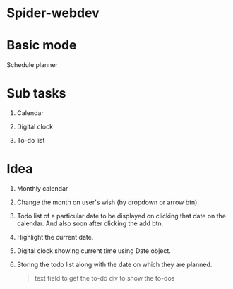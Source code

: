 # Spider-webdev

# Basic mode

Schedule planner

# Sub tasks

1. Calendar

2. Digital clock

3. To-do list

# Idea

1. Monthly calendar

2. Change the month on user's wish (by dropdown or arrow btn).

3. Todo list of a particular date to be displayed on clicking that date on the calendar.
   And also soon after clicking the add btn.

4. Highlight the current date.

5. Digital clock showing current time using Date object.

6. Storing the todo list along with the date on which they are planned.
   > text field to get the to-do
   > div to show the to-dos

